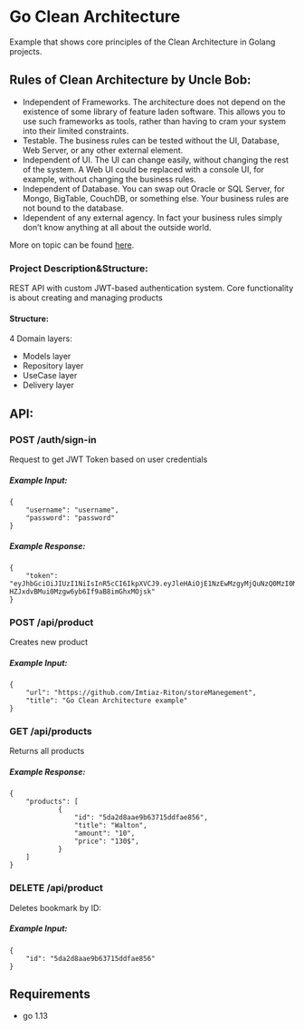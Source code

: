# Go Clean Architecture
Example that shows core principles of the Clean Architecture in Golang projects.



## Rules of Clean Architecture by Uncle Bob:
- Independent of Frameworks. The architecture does not depend on the existence of some library of feature laden software. This allows you to use such frameworks as tools, rather than having to cram your system into their limited constraints.
- Testable. The business rules can be tested without the UI, Database, Web Server, or any other external element.
- Independent of UI. The UI can change easily, without changing the rest of the system. A Web UI could be replaced with a console UI, for example, without changing the business rules.
- Independent of Database. You can swap out Oracle or SQL Server, for Mongo, BigTable, CouchDB, or something else. Your business rules are not bound to the database.
- Idependent of any external agency. In fact your business rules simply don’t know anything at all about the outside world.

More on topic can be found <a href="https://blog.cleancoder.com/uncle-bob/2012/08/13/the-clean-architecture.html">here</a>.

### Project Description&Structure:
REST API with custom JWT-based authentication system. Core functionality is about creating and managing products

#### Structure:
4 Domain layers:

- Models layer
- Repository layer
- UseCase layer
- Delivery layer

## API:



### POST /auth/sign-in

Request to get JWT Token based on user credentials

##### Example Input:
```
{
	"username": "username",
	"password": "password"
} 
```

##### Example Response:
```
{
	"token": "eyJhbGciOiJIUzI1NiIsInR5cCI6IkpXVCJ9.eyJleHAiOjE1NzEwMzgyMjQuNzQ0MzI0MiwidXNlciI6eyJJRCI6IjAwMDAwMDAwMDAwMDAwMDAwMDAwMDAwMCIsIlVzZXJuYW1lIjoiemhhc2hrZXZ5Y2giLCJQYXNzd29yZCI6IjQyODYwMTc5ZmFiMTQ2YzZiZDAyNjlkMDViZTM0ZWNmYmY5Zjk3YjUifX0.3dsyKJQ-HZJxdvBMui0Mzgw6yb6If9aB8imGhxMOjsk"
} 
```

### POST /api/product

Creates new product

##### Example Input:
```
{
	"url": "https://github.com/Imtiaz-Riton/storeManegement",
	"title": "Go Clean Architecture example"
} 
```

### GET /api/products

Returns all products

##### Example Response:
```
{
	"products": [
            {
                "id": "5da2d8aae9b63715ddfae856",
                "title": "Walton",
                "amount": "10",
                "price": "130$",
            }
    ]
} 
```

### DELETE /api/product

Deletes bookmark by ID:

##### Example Input:
```
{
	"id": "5da2d8aae9b63715ddfae856"
} 
```


## Requirements
- go 1.13

